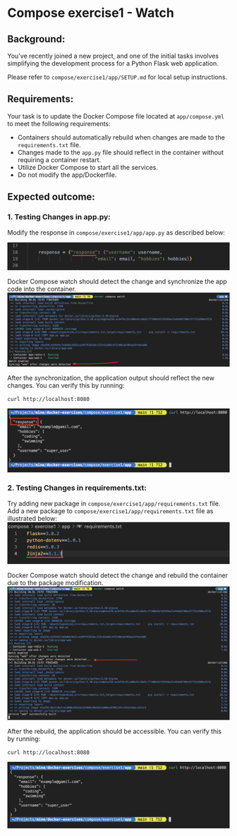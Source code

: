 # Compose exercise1 - Watch
## Background:
You've recently joined a new project, and one of the initial tasks involves simplifying the development process for a Python Flask web application.

Please refer to `compose/exercise1/app/SETUP.md` for local setup instructions.

## Requirements:
Your task is to update the Docker Compose file located at `app/compose.yml` to meet the following requirements:

- Containers should automatically rebuild when changes are made to the  `requirements.txt` file.
- Changes made to the `app.py` file should reflect in the container without requiring a container restart.
- Utilize Docker Compose to start all the services.
- Do not modify the app/Dockerfile.

## Expected outcome:

### 1. Testing Changes in app.py:

Modify the response in `compose/exercise1/app/app.py` as described below:

![alt](../../assets/compose-exercise1-sync-file-change.png)

Docker Compose watch should detect the change and synchronize the app code into the container.
![alt](../../assets/compose-exercise1-compose-sync-output.png)

After the synchronization, the application output should reflect the new changes. You can verify this by running:
```shell
curl http://localhost:8080
```
![alt](../../assets/compose-exercise1-application-output-after-change.png)


### 2. Testing Changes in requirements.txt: 
Try adding new package in `compose/exercise1/app/requirements.txt` file.
Add a new package to `compose/exercise1/app/requirements.txt` file as illustrated below:
![alt](../../assets/compose-exercise1-build-file-change.png)

Docker Compose watch should detect the change and rebuild the container due to the package modification.
![alt](../../assets/compose-exercise1-compose-rebuild-output.png)

After the rebuild, the application should be accessible. You can verify this by running:
```shell
curl http://localhost:8080
```
![Alt text](../../assets/compose-exercise1-application-rebuild-output.png)